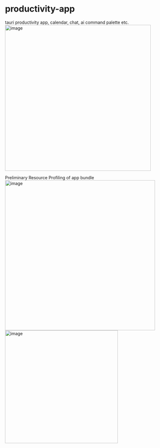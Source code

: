 # productivity-app
tauri productivity app, calendar, chat, ai command palette etc.
<img width="482" alt="image" src="https://github.com/jordannakamoto/productivity-app/assets/18277544/0a7f60fb-a5fc-4c9a-afa5-ea675f0a5e24">

Preliminary Resource Profiling of app bundle
<img width="496" alt="image" src="https://github.com/jordannakamoto/productivity-app/assets/18277544/4800c047-26dc-414b-ad4e-bbfb561bf442">
<img width="373" alt="image" src="https://github.com/jordannakamoto/productivity-app/assets/18277544/6cbb6d33-7c48-4953-bb66-b525745c3a05">
